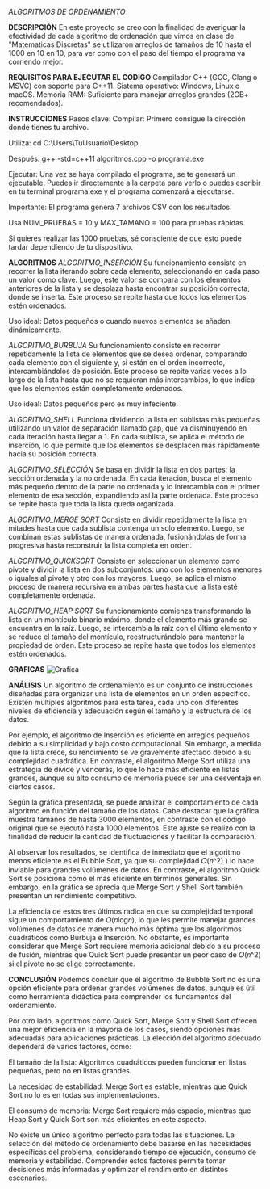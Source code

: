 *ALGORITMOS DE ORDENAMIENTO*

**DESCRIPCIÓN**
En este proyecto se creo con la finalidad de averiguar la efectividad de cada algoritmo de ordenación que vimos en clase de "Matematicas Discretas"
se utilizaron arreglos de tamaños de 10 hasta el 1000 en 10 en 10, para ver como con el paso del tiempo el programa va corriendo mejor. 


**REQUISITOS PARA EJECUTAR EL CODIGO**
Compilador C++ (GCC, Clang o MSVC) con soporte para C++11.
Sistema operativo: Windows, Linux o macOS.
Memoria RAM: Suficiente para manejar arreglos grandes (2GB+ recomendados).


**INSTRUCCIONES**
Pasos clave:
Compilar:
Primero consigue la dirección donde tienes tu archivo.

Utiliza:
cd C:\Users\TuUsuario\Desktop

Después:
g++ -std=c++11 algoritmos.cpp -o programa.exe

Ejecutar:
Una vez se haya compilado el programa, se te generará un ejecutable. Puedes ir directamente a la carpeta para verlo o puedes escribir en tu terminal programa.exe y el programa comenzará a ejecutarse.

Importante:
El programa genera 7 archivos CSV con los resultados.

Usa NUM_PRUEBAS = 10 y MAX_TAMANO = 100 para pruebas rápidas.

Si quieres realizar las 1000 pruebas, sé consciente de que esto puede tardar dependiendo de tu dispositivo.



**ALGORITMOS**
_ALGORITMO_INSERCIÓN_
Su funcionamiento consiste en recorrer la lista iterando sobre cada elemento, seleccionando en cada paso un valor como clave. 
Luego, este valor se compara con los elementos anteriores de la lista y se desplaza hasta encontrar su posición correcta,
donde se inserta. Este proceso se repite hasta que todos los elementos estén ordenados.

Uso ideal: Datos pequeños o cuando nuevos elementos se añaden dinámicamente.


_ALGORITMO_BURBUJA_
Su funcionamiento consiste en recorrer repetidamente la lista de elementos que se desea ordenar, comparando cada elemento con 
el siguiente y, si están en el orden incorrecto, intercambiándolos de posición. Este proceso se repite varias veces a lo largo 
de la lista hasta que no se requieran más intercambios, lo que indica que los elementos están completamente ordenados.

Uso ideal: Datos pequeños pero es muy infeciente.

_ALGORITMO_SHELL_
Funciona dividiendo la lista en sublistas más pequeñas utilizando un valor de separación llamado gap, que va disminuyendo 
en cada iteración hasta llegar a 1. En cada sublista, se aplica el método de inserción, lo que permite que los elementos se
desplacen más rápidamente hacia su posición correcta.

_ALGORITMO_SELECCIÓN_
Se basa en dividir la lista en dos partes: la sección ordenada y la no ordenada. En cada iteración, busca el elemento 
más pequeño dentro de la parte no ordenada y lo intercambia con el primer elemento de esa sección, expandiendo así la 
parte ordenada. Este proceso se repite hasta que toda la lista queda organizada.


_ALGORITMO_MERGE SORT_
Consiste en dividir repetidamente la lista en mitades hasta que cada sublista contenga un solo elemento. Luego, se combinan estas sublistas de manera ordenada, fusionándolas de forma progresiva hasta reconstruir la lista completa en orden. 

_ALGORITMO_QUICKSORT_
Consiste en seleccionar un elemento como pivote y dividir la lista en dos subconjuntos: uno con los elementos menores o iguales al pivote y otro con los mayores. Luego, se aplica el mismo proceso de manera recursiva en ambas partes hasta que la lista esté completamente ordenada.

_ALGORITMO_HEAP SORT_
Su funcionamiento comienza transformando la lista en un montículo binario máximo, donde el elemento más grande se encuentra en la raíz. Luego, se intercambia la raíz con el último elemento y se reduce el tamaño del montículo, reestructurándolo para mantener la propiedad de orden. Este proceso se repite hasta que todos los elementos estén ordenados.


**GRAFICAS**
![Grafica](https://github.com/user-attachments/assets/6166c789-e026-4a77-9a6c-847aa8a21f2c)


**ANÁLISIS**
Un algoritmo de ordenamiento es un conjunto de instrucciones diseñadas para organizar una lista de elementos en un orden específico. Existen múltiples algoritmos para esta tarea, cada uno con diferentes niveles de eficiencia y adecuación según el tamaño y la estructura de los datos.

Por ejemplo, el algoritmo de Inserción es eficiente en arreglos pequeños debido a su simplicidad y bajo costo computacional. Sin embargo, a medida que la lista crece, su rendimiento se ve gravemente afectado debido a su complejidad cuadrática. En contraste, el algoritmo Merge Sort utiliza una estrategia de divide y vencerás, lo que lo hace más eficiente en listas grandes, aunque su alto consumo de memoria puede ser una desventaja en ciertos casos.

Según la gráfica presentada, se puede analizar el comportamiento de cada algoritmo en función del tamaño de los datos.
Cabe destacar que la gráfica muestra tamaños de hasta 3000 elementos, en contraste con el código original que se ejecutó hasta 1000 elementos. Este ajuste se realizó con la finalidad de reducir la cantidad de fluctuaciones y facilitar la comparación.

Al observar los resultados, se identifica de inmediato que el algoritmo menos eficiente es el Bubble Sort, ya que su complejidad 𝑂(𝑛^2)
 ) lo hace inviable para grandes volúmenes de datos. En contraste, el algoritmo Quick Sort se posiciona como el más eficiente en términos generales. Sin embargo, en la gráfica se aprecia que Merge Sort y Shell Sort también presentan un rendimiento competitivo.

La eficiencia de estos tres últimos radica en que su complejidad temporal sigue un comportamiento de 𝑂(𝑛log𝑛), lo que les permite manejar grandes volúmenes de datos de manera mucho más óptima que los algoritmos cuadráticos como Burbuja e Inserción. No obstante, es importante considerar que Merge Sort requiere memoria adicional debido a su proceso de fusión, mientras que Quick Sort puede presentar un peor caso de 𝑂(𝑛^2) si el pivote no se elige correctamente.




**CONCLUSIÓN**
Podemos concluir que el algoritmo de Bubble Sort no es una opción eficiente para ordenar grandes volúmenes de datos, aunque es útil como herramienta didáctica para comprender los fundamentos del ordenamiento.

Por otro lado, algoritmos como Quick Sort, Merge Sort y Shell Sort ofrecen una mejor eficiencia en la mayoría de los casos, siendo opciones más adecuadas para aplicaciones prácticas. La elección del algoritmo adecuado dependerá de varios factores, como:

El tamaño de la lista: Algoritmos cuadráticos pueden funcionar en listas pequeñas, pero no en listas grandes.

La necesidad de estabilidad: Merge Sort es estable, mientras que Quick Sort no lo es en todas sus implementaciones.

El consumo de memoria: Merge Sort requiere más espacio, mientras que Heap Sort y Quick Sort son más eficientes en este aspecto.

No existe un único algoritmo perfecto para todas las situaciones. La selección del método de ordenamiento debe basarse en las necesidades específicas del problema, considerando tiempo de ejecución, consumo de memoria y estabilidad. Comprender estos factores permite tomar decisiones más informadas y optimizar el rendimiento en distintos escenarios.

